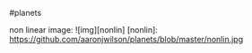 #planets

non linear image:
![img][nonlin]
[nonlin]: https://github.com/aaronjwilson/planets/blob/master/nonlin.jpg
